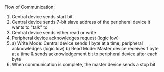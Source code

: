 Flow of Communication:

1. Central device sends start bit
2. Central device sends 7-bit slave address of the peripheral device it wants to "talk" to
3. Central device sends either read or write
4. Peripheral device acknowledges request (logic low)
5. a) Write Mode: Central device sends 1 byte at a time, peripheral acknowledges (logic low)
   b) Read Mode: Master device receives 1 byte at a time & sends acknowledgement bit to peripheral device after each byte
6. When communication is complete, the master device sends a stop bit
